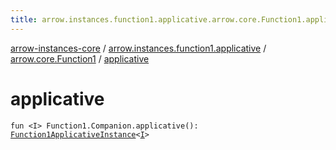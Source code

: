 ```yaml
---
title: arrow.instances.function1.applicative.arrow.core.Function1.applicative - arrow-instances-core
---
```


[arrow-instances-core](../../index.html) / [arrow.instances.function1.applicative](../index.html) / [arrow.core.Function1](index.html) / [applicative](./applicative.html)

# applicative

`fun <I> Function1.Companion.applicative(): `[`Function1ApplicativeInstance`](../../arrow.instances/-function1-applicative-instance/index.html)`<`[`I`](applicative.html#I)`>`